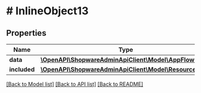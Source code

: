 # # InlineObject13

## Properties

Name | Type | Description | Notes
------------ | ------------- | ------------- | -------------
**data** | [**\OpenAPI\ShopwareAdminApiClient\Model\AppFlowEvent**](AppFlowEvent.md) |  | [optional]
**included** | [**\OpenAPI\ShopwareAdminApiClient\Model\Resource[]**](Resource.md) |  | [optional]

[[Back to Model list]](../../README.md#models) [[Back to API list]](../../README.md#endpoints) [[Back to README]](../../README.md)
